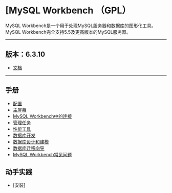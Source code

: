 #   [MySQL Workbench （GPL）

MySQL Workbench是一个用于处理MySQL服务器和数据库的图形化工具。MySQL Workbench完全支持5.5及更高版本的MySQL服务器。

----

##  版本：6.3.10
-   [文档](https://dev.mysql.com/doc/workbench/en/)

----


##  手册
-   [配置](chapter01/README.md)
-   [主屏幕](chapter02/README.md)
-   [MySQL Workbench中的连接](chapter03/README.md)
-   [管理任务](chapter04/README.md)
-   [性能工具](chapter05/README.md)
-   [数据库开发](chapter06/README.md)
-   [数据库设计和建模](chapter07/README.md)
-   [数据库迁移向导](chapter08/README.md)
-   [MySQL Workbench常见问题](chapter09/README.md)

##  动手实践
-   [安装] 



